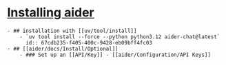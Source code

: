 # [Installing aider](https://aider.chat/docs/install.html)
	- ## installation with [[uv/tool/install]]
		- `uv tool install --force --python python3.12 aider-chat@latest`
		  id:: 67cdb235-f405-400c-9428-eb09bff4fc03
	- ## [[aider/docs/Install/Optional]]
		- ### Set up an [[API/Key]] - [[aider/Configuration/API Keys]]